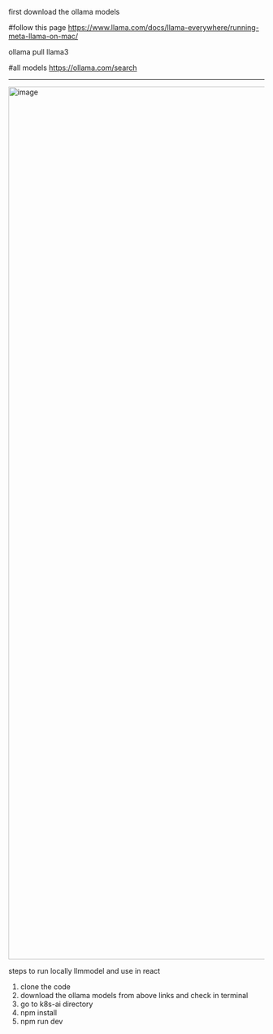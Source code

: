 first download the ollama models

#follow this page
https://www.llama.com/docs/llama-everywhere/running-meta-llama-on-mac/

ollama pull llama3

#all models
https://ollama.com/search
_______________________________________

<img width="1715" alt="image" src="https://github.com/user-attachments/assets/9c3dd0cc-880a-4408-a731-d19dfca54871" />

steps to run locally llmmodel and use in react
1) clone the code
2) download the ollama models from above links and check in terminal 
3) go to k8s-ai directory
4) npm install
5) npm run dev
